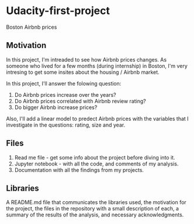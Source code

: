 # Udacity-first-project
Boston Airbnb prices


## Motivation
In this project, I'm intreaded to see how Airbnb prices changes. As someone who lived for a few months (during internship) in Boston, I'm very intresing to get some insites about the housing / Airbnb market. 

In this project, I'll answer the folowing question:
1. Do Airbnb prices increase over the years?
2. Do Airbnb prices correlated with Airbnb review rating?
3. Do bigger Airbnb increase prices?

Also, I'll add a linear model to predect Airbnb prices with the variables that I investigate in the questions: rating, size and year.

## Files 
1. Read me file - get some info about the project before diving into it.
2. Jupyter notebook - with all the code, and comments of my analysis.
3. Documentation with all the findings from my projects.


## Libraries 
A README.md file that communicates the libraries used, the motivation for the project, the files in the repository with a small description of each, a summary of the results of the analysis, and necessary acknowledgments.
